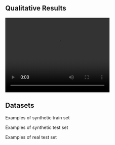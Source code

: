 ## Qualitative Results
<video width="329" height="237" controls>
  <source type="video/mp4" src="https://github.com/gmntu/semseg/blob/master/input_depth.mp4">
</video>

## Datasets
Examples of synthetic train set


Examples of synthetic test set


Examples of real test set

